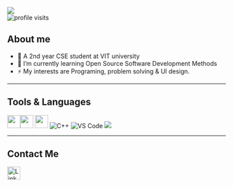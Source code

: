 ![](https://i.pinimg.com/originals/b0/71/85/b07185dca908fa4ec3c019326dcb0806.jpg)<br>
<img src="https://komarev.com/ghpvc/?username=vimall03&label=Profile%20views&color=0e75b6&style=flat" alt="profile visits" />
## About me

- 🔭 A 2nd year CSE student at VIT university
- 🌱 I’m currently learning  Open Source Software Development Methods 
- ⚡ My interests are Programing, problem solving & UI design. 

___
## Tools & Languages

<img src='https://img.shields.io/badge/GitHub-100000?style=for-the-badge&logo=github&logoColor=white' alt='' height='30'><img src='https://img.shields.io/badge/GIT-E44C30?style=for-the-badge&logo=git&logoColor=white' alt='' height='30'>  <img src='https://img.shields.io/badge/Python-FFD43B?style=for-the-badge&logo=python&logoColor=black' alt='' height='30'> ![C++](https://img.shields.io/badge/C%2B%2B-00599C?style=for-the-badge&logo=c%2B%2B&logoColor=white)
![VS Code](https://img.shields.io/badge/Visual_Studio_Code-0078D4?style=for-the-badge&logo=visual%20studio%20code&logoColor=white) <img src='https://img.shields.io/badge/figma-white?style=for-the-badge&logo=figma&logoColor=black'>

___
## Contact Me 

[<img src='https://img.shields.io/badge/linkedin-%230077B5.svg?style=for-the-badge&logo=linkedin&logoColor=white' alt='Linkedin' height='30'>](https://www.linkedin.com/in/vimal030503/)

<br>
<br>
